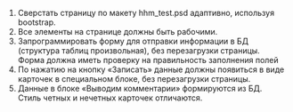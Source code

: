 1.	Сверстать страницу по макету hhm_test.psd адаптивно, используя bootstrap.
2.	Все элементы на странице должны быть рабочими.
3.	Запрограммировать форму для отправки информации в БД (структура таблиц произвольная), без перезагрузки страницы. Форма должна иметь проверку на правильность заполнения полей 
4.	По нажатию на кнопку «Записать» данные должны появиться в виде карточек в специальном блоке, без перезагрузки страницы.
5.	Данные в блоке «Выводим комментарии» формируются из БД. Стиль четных и нечетных карточек отличаются.
